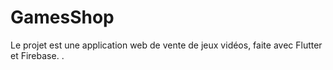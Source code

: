 # GamesShop

Le projet est une application web de vente de jeux vidéos, faite avec Flutter et Firebase.
.
